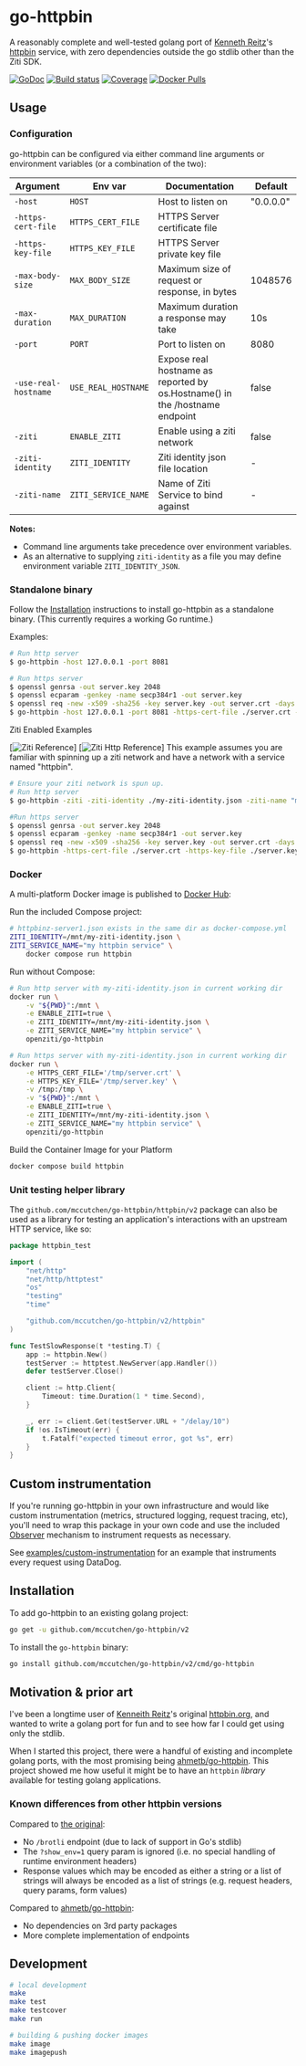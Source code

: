 # go-httpbin

A reasonably complete and well-tested golang port of [Kenneth Reitz][kr]'s
[httpbin][httpbin-org] service, with zero dependencies outside the go stdlib other than the Ziti SDK.

[![GoDoc](https://pkg.go.dev/badge/github.com/mccutchen/go-httpbin/v2)](https://pkg.go.dev/github.com/mccutchen/go-httpbin/v2)
[![Build status](https://github.com/mccutchen/go-httpbin/actions/workflows/test.yaml/badge.svg)](https://github.com/mccutchen/go-httpbin/actions/workflows/test.yaml)
[![Coverage](https://codecov.io/gh/mccutchen/go-httpbin/branch/main/graph/badge.svg)](https://codecov.io/gh/mccutchen/go-httpbin)
[![Docker Pulls](https://badgen.net/docker/pulls/mccutchen/go-httpbin?icon=docker&label=pulls)](https://hub.docker.com/r/mccutchen/go-httpbin/)

## Usage

### Configuration

go-httpbin can be configured via either command line arguments or environment
variables (or a combination of the two):

| Argument| Env var | Documentation | Default |
| - | - | - | - |
| `-host` | `HOST` | Host to listen on | "0.0.0.0" |
| `-https-cert-file` | `HTTPS_CERT_FILE` | HTTPS Server certificate file | |
| `-https-key-file` | `HTTPS_KEY_FILE` | HTTPS Server private key file | |
| `-max-body-size` | `MAX_BODY_SIZE` | Maximum size of request or response, in bytes | 1048576 |
| `-max-duration` | `MAX_DURATION` | Maximum duration a response may take | 10s |
| `-port` | `PORT` | Port to listen on | 8080 |
| `-use-real-hostname` | `USE_REAL_HOSTNAME` | Expose real hostname as reported by os.Hostname() in the /hostname endpoint | false |
| `-ziti` | `ENABLE_ZITI` | Enable using a ziti network | false|
| `-ziti-identity` | `ZITI_IDENTITY` | Ziti identity json file location | - |
| `-ziti-name` | `ZITI_SERVICE_NAME` | Name of Ziti Service to bind against | - |

**Notes:**

* Command line arguments take precedence over environment variables.
* As an alternative to supplying `ziti-identity` as a file you may define environment variable `ZITI_IDENTITY_JSON`.

### Standalone binary

Follow the [Installation](#installation) instructions to install go-httpbin as
a standalone binary. (This currently requires a working Go runtime.)

Examples:

```bash
# Run http server
$ go-httpbin -host 127.0.0.1 -port 8081

# Run https server
$ openssl genrsa -out server.key 2048
$ openssl ecparam -genkey -name secp384r1 -out server.key
$ openssl req -new -x509 -sha256 -key server.key -out server.crt -days 3650
$ go-httpbin -host 127.0.0.1 -port 8081 -https-cert-file ./server.crt -https-key-file ./server.key
```

Ziti Enabled Examples

[![Ziti Reference](https://github.com/openziti/ziti)]
[![Ziti Http Reference](https://github.com/openziti-test-kitchen/go-http)]
This example assumes you are familiar with spinning up a ziti network and have a network with a service named "httpbin".

```bash
# Ensure your ziti network is spun up.
# Run http server
$ go-httpbin -ziti -ziti-identity ./my-ziti-identity.json -ziti-name "my httpbin service"

#Run https server
$ openssl genrsa -out server.key 2048
$ openssl ecparam -genkey -name secp384r1 -out server.key
$ openssl req -new -x509 -sha256 -key server.key -out server.crt -days 3650
$ go-httpbin -https-cert-file ./server.crt -https-key-file ./server.key -ziti -ziti-identity ${ZITI_IDENTITY} -ziti-name httpbin
```

### Docker

A multi-platform Docker image is published to [Docker Hub](https://hub.docker.com/r/openziti/go-httpbin):

Run the included Compose project:

```bash
# httpbinz-server1.json exists in the same dir as docker-compose.yml
ZITI_IDENTITY=/mnt/my-ziti-identity.json \
ZITI_SERVICE_NAME="my httpbin service" \
    docker compose run httpbin                                      
```

Run without Compose:

```bash
# Run http server with my-ziti-identity.json in current working dir
docker run \
    -v "${PWD}":/mnt \
    -e ENABLE_ZITI=true \
    -e ZITI_IDENTITY=/mnt/my-ziti-identity.json \
    -e ZITI_SERVICE_NAME="my httpbin service" \
    openziti/go-httpbin

# Run https server with my-ziti-identity.json in current working dir
docker run \
    -e HTTPS_CERT_FILE='/tmp/server.crt' \
    -e HTTPS_KEY_FILE='/tmp/server.key' \
    -v /tmp:/tmp \
    -v "${PWD}":/mnt \
    -e ENABLE_ZITI=true \
    -e ZITI_IDENTITY=/mnt/my-ziti-identity.json \
    -e ZITI_SERVICE_NAME="my httpbin service" \
    openziti/go-httpbin
```

Build the Container Image for your Platform

```bash
docker compose build httpbin
```

### Unit testing helper library

The `github.com/mccutchen/go-httpbin/httpbin/v2` package can also be used as a
library for testing an application's interactions with an upstream HTTP
service, like so:

```go
package httpbin_test

import (
    "net/http"
    "net/http/httptest"
    "os"
    "testing"
    "time"

    "github.com/mccutchen/go-httpbin/v2/httpbin"
)

func TestSlowResponse(t *testing.T) {
    app := httpbin.New()
    testServer := httptest.NewServer(app.Handler())
    defer testServer.Close()

    client := http.Client{
        Timeout: time.Duration(1 * time.Second),
    }

    _, err := client.Get(testServer.URL + "/delay/10")
    if !os.IsTimeout(err) {
        t.Fatalf("expected timeout error, got %s", err)
    }
}
```

## Custom instrumentation

If you're running go-httpbin in your own infrastructure and would like custom
instrumentation (metrics, structured logging, request tracing, etc), you'll
need to wrap this package in your own code and use the included
[Observer][observer] mechanism to instrument requests as necessary.

See [examples/custom-instrumentation][custom-instrumentation] for an example
that instruments every request using DataDog.

## Installation

To add go-httpbin to an existing golang project:

```bash
go get -u github.com/mccutchen/go-httpbin/v2
```

To install the `go-httpbin` binary:

```bash
go install github.com/mccutchen/go-httpbin/v2/cmd/go-httpbin
```

## Motivation & prior art

I've been a longtime user of [Kenneith Reitz][kr]'s original
[httpbin.org][httpbin-org], and wanted to write a golang port for fun and to
see how far I could get using only the stdlib.

When I started this project, there were a handful of existing and incomplete
golang ports, with the most promising being [ahmetb/go-httpbin][ahmet]. This
project showed me how useful it might be to have an `httpbin` _library_
available for testing golang applications.

### Known differences from other httpbin versions

Compared to [the original][httpbin-org]:

- No `/brotli` endpoint (due to lack of support in Go's stdlib)
- The `?show_env=1` query param is ignored (i.e. no special handling of
runtime environment headers)
- Response values which may be encoded as either a string or a list of strings
will always be encoded as a list of strings (e.g. request headers, query
params, form values)

Compared to [ahmetb/go-httpbin][ahmet]:

- No dependencies on 3rd party packages
- More complete implementation of endpoints

## Development

```bash
# local development
make
make test
make testcover
make run

# building & pushing docker images
make image
make imagepush
```

[kr]: https://github.com/kennethreitz
[httpbin-org]: https://httpbin.org/
[httpbin-repo]: https://github.com/kennethreitz/httpbin
[ahmet]: https://github.com/ahmetb/go-httpbin
[docker-hub]: https://hub.docker.com/r/mccutchen/go-httpbin/
[observer]: https://pkg.go.dev/github.com/mccutchen/go-httpbin/v2/httpbin#Observer
[custom-instrumentation]: ./examples/custom-instrumentation/
